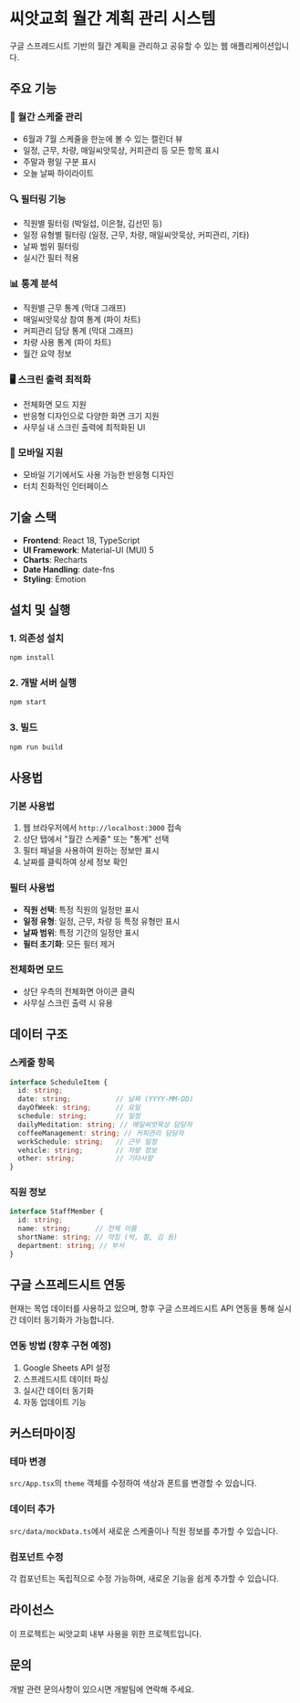 # 씨앗교회 월간 계획 관리 시스템

구글 스프레드시트 기반의 월간 계획을 관리하고 공유할 수 있는 웹 애플리케이션입니다.

## 주요 기능

### 📅 월간 스케줄 관리
- 6월과 7월 스케줄을 한눈에 볼 수 있는 캘린더 뷰
- 일정, 근무, 차량, 매일씨앗묵상, 커피관리 등 모든 항목 표시
- 주말과 평일 구분 표시
- 오늘 날짜 하이라이트

### 🔍 필터링 기능
- 직원별 필터링 (박일섭, 이은철, 김선민 등)
- 일정 유형별 필터링 (일정, 근무, 차량, 매일씨앗묵상, 커피관리, 기타)
- 날짜 범위 필터링
- 실시간 필터 적용

### 📊 통계 분석
- 직원별 근무 통계 (막대 그래프)
- 매일씨앗묵상 참여 통계 (파이 차트)
- 커피관리 담당 통계 (막대 그래프)
- 차량 사용 통계 (파이 차트)
- 월간 요약 정보

### 🖥️ 스크린 출력 최적화
- 전체화면 모드 지원
- 반응형 디자인으로 다양한 화면 크기 지원
- 사무실 내 스크린 출력에 최적화된 UI

### 📱 모바일 지원
- 모바일 기기에서도 사용 가능한 반응형 디자인
- 터치 친화적인 인터페이스

## 기술 스택

- **Frontend**: React 18, TypeScript
- **UI Framework**: Material-UI (MUI) 5
- **Charts**: Recharts
- **Date Handling**: date-fns
- **Styling**: Emotion

## 설치 및 실행

### 1. 의존성 설치
```bash
npm install
```

### 2. 개발 서버 실행
```bash
npm start
```

### 3. 빌드
```bash
npm run build
```

## 사용법

### 기본 사용법
1. 웹 브라우저에서 `http://localhost:3000` 접속
2. 상단 탭에서 "월간 스케줄" 또는 "통계" 선택
3. 필터 패널을 사용하여 원하는 정보만 표시
4. 날짜를 클릭하여 상세 정보 확인

### 필터 사용법
- **직원 선택**: 특정 직원의 일정만 표시
- **일정 유형**: 일정, 근무, 차량 등 특정 유형만 표시
- **날짜 범위**: 특정 기간의 일정만 표시
- **필터 초기화**: 모든 필터 제거

### 전체화면 모드
- 상단 우측의 전체화면 아이콘 클릭
- 사무실 스크린 출력 시 유용

## 데이터 구조

### 스케줄 항목
```typescript
interface ScheduleItem {
  id: string;
  date: string;           // 날짜 (YYYY-MM-DD)
  dayOfWeek: string;      // 요일
  schedule: string;       // 일정
  dailyMeditation: string; // 매일씨앗묵상 담당자
  coffeeManagement: string; // 커피관리 담당자
  workSchedule: string;   // 근무 일정
  vehicle: string;        // 차량 정보
  other: string;          // 기타사항
}
```

### 직원 정보
```typescript
interface StaffMember {
  id: string;
  name: string;      // 전체 이름
  shortName: string; // 약칭 (박, 철, 김 등)
  department: string; // 부서
}
```

## 구글 스프레드시트 연동

현재는 목업 데이터를 사용하고 있으며, 향후 구글 스프레드시트 API 연동을 통해 실시간 데이터 동기화가 가능합니다.

### 연동 방법 (향후 구현 예정)
1. Google Sheets API 설정
2. 스프레드시트 데이터 파싱
3. 실시간 데이터 동기화
4. 자동 업데이트 기능

## 커스터마이징

### 테마 변경
`src/App.tsx`의 `theme` 객체를 수정하여 색상과 폰트를 변경할 수 있습니다.

### 데이터 추가
`src/data/mockData.ts`에서 새로운 스케줄이나 직원 정보를 추가할 수 있습니다.

### 컴포넌트 수정
각 컴포넌트는 독립적으로 수정 가능하며, 새로운 기능을 쉽게 추가할 수 있습니다.

## 라이선스

이 프로젝트는 씨앗교회 내부 사용을 위한 프로젝트입니다.

## 문의

개발 관련 문의사항이 있으시면 개발팀에 연락해 주세요. 